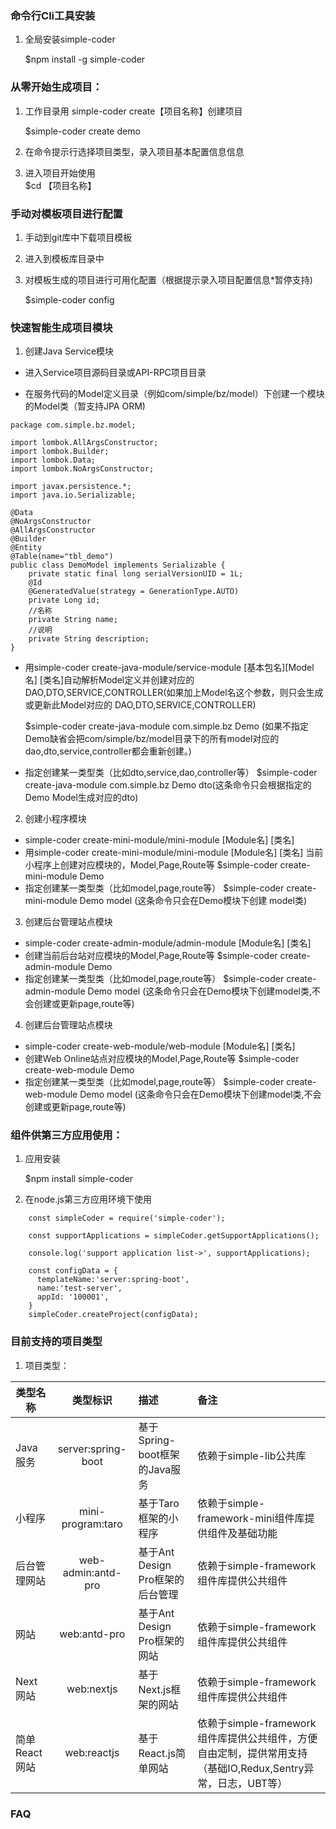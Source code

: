 

### 命令行Cli工具安装

1. 全局安装simple-coder

   $npm install -g simple-coder

### 从零开始生成项目：
1. 工作目录用 simple-coder create【项目名称】创建项目

   $simple-coder create demo
   
2. 在命令提示行选择项目类型，录入项目基本配置信息信息
3. 进入项目开始使用     
   $cd 【项目名称】
### 手动对模板项目进行配置
1. 手动到git库中下载项目模板
2. 进入到模板库目录中
3. 对模板生成的项目进行可用化配置（根据提示录入项目配置信息*暂停支持)

   $simple-coder config 

### 快速智能生成项目模块
1. 创建Java Service模块
-  进入Service项目源码目录或API-RPC项目目录

-  在服务代码的Model定义目录（例如com/simple/bz/model）下创建一个模块的Model类（暂支持JPA ORM)

```
package com.simple.bz.model;

import lombok.AllArgsConstructor;
import lombok.Builder;
import lombok.Data;
import lombok.NoArgsConstructor;

import javax.persistence.*;
import java.io.Serializable;

@Data
@NoArgsConstructor
@AllArgsConstructor
@Builder
@Entity
@Table(name="tbl_demo")
public class DemoModel implements Serializable {
    private static final long serialVersionUID = 1L;
    @Id
    @GeneratedValue(strategy = GenerationType.AUTO)
    private Long id;
    //名称
    private String name;
    //说明
    private String description;
}
```
  
-  用simple-coder create-java-module/service-module [基本包名][Model名] [类名]自动解析Model定义并创建对应的 DAO,DTO,SERVICE,CONTROLLER(如果加上Model名这个参数，则只会生成或更新此Model对应的 DAO,DTO,SERVICE,CONTROLLER)

   $simple-coder create-java-module com.simple.bz Demo (如果不指定Demo缺省会把com/simple/bz/model目录下的所有model对应的dao,dto,service,controller都会重新创建。)
-  指定创建某一类型类（比如dto,service,dao,controller等）
   $simple-coder create-java-module com.simple.bz Demo dto(这条命令只会根据指定的Demo Model生成对应的dto)
       
 
2. 创建小程序模块

-  simple-coder create-mini-module/mini-module [Module名] [类名]
-  用simple-coder create-mini-module/mini-module [Module名] [类名] 当前小程序上创建对应模块的，Model,Page,Route等
   $simple-coder create-mini-module Demo 
-  指定创建某一类型类（比如model,page,route等）
   $simple-coder create-mini-module Demo model (这条命令只会在Demo模块下创建 model类)

3. 创建后台管理站点模块

-  simple-coder create-admin-module/admin-module [Module名] [类名]
-  创建当前后台站对应模块的Model,Page,Route等
   $simple-coder create-admin-module Demo 
-  指定创建某一类型类（比如model,page,route等）
   $simple-coder create-admin-module Demo model (这条命令只会在Demo模块下创建model类,不会创建或更新page,route等)   

4. 创建后台管理站点模块

-  simple-coder create-web-module/web-module [Module名] [类名]
-  创建Web Online站点对应模块的Model,Page,Route等
   $simple-coder create-web-module Demo 
-  指定创建某一类型类（比如model,page,route等）
   $simple-coder create-web-module Demo model (这条命令只会在Demo模块下创建model类,不会创建或更新page,route等)     

### 组件供第三方应用使用：
1. 应用安装
   
   $npm install simple-coder

2. 在node.js第三方应用环境下使用

```
    const simpleCoder = require('simple-coder');

    const supportApplications = simpleCoder.getSupportApplications();

    console.log('support application list->', supportApplications);

    const configData = {
      templateName:'server:spring-boot',
      name:'test-server',
      appId: '100001',
    }
    simpleCoder.createProject(configData);
```
### 目前支持的项目类型
  1. 项目类型：

  |类型名称        |类型标识               |描述                         |备注                    | 
  |---------------|:-------------------:|:----------------------------|:----------------------| 
  |Java服务|server:spring-boot|基于Spring-boot框架的Java服务|依赖于simple-lib公共库|
  |小程序|mini-program:taro|基于Taro框架的小程序|依赖于simple-framework-mini组件库提供组件及基础功能|
  |后台管理网站|web-admin:antd-pro|基于Ant Design Pro框架的后台管理|依赖于simple-framework组件库提供公共组件|
  |网站|web:antd-pro|基于Ant Design Pro框架的网站|依赖于simple-framework组件库提供公共组件|
  |Next网站|web:nextjs|基于Next.js框架的网站|依赖于simple-framework组件库提供公共组件|
  |简单React网站|web:reactjs|基于React.js简单网站|依赖于simple-framework组件库提供公共组件，方便自由定制，提供常用支持（基础IO,Redux,Sentry异常，日志，UBT等）|




### FAQ

